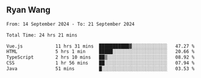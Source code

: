 ## Ryan Wang

<!--START_SECTION:waka-->

```txt
From: 14 September 2024 - To: 21 September 2024

Total Time: 24 hrs 21 mins

Vue.js            11 hrs 31 mins  ███████████▓░░░░░░░░░░░░░   47.27 %
HTML              5 hrs 1 min     █████░░░░░░░░░░░░░░░░░░░░   20.66 %
TypeScript        2 hrs 10 mins   ██▒░░░░░░░░░░░░░░░░░░░░░░   08.92 %
CSS               1 hr 56 mins    ██░░░░░░░░░░░░░░░░░░░░░░░   07.94 %
Java              51 mins         █░░░░░░░░░░░░░░░░░░░░░░░░   03.53 %
```

<!--END_SECTION:waka-->
